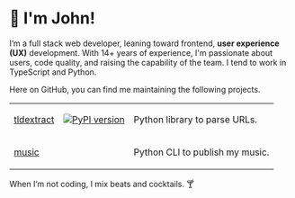 # 👋 I'm John!

I’m a full stack web developer, leaning toward frontend, **user experience
(UX)** development. With 14+ years of experience, I'm passionate about users,
code quality, and raising the capability of the team. I tend to work in
TypeScript and Python.

Here on GitHub, you can find me maintaining the following projects.

<table>
<tbody>
<tr>
<td>

[tldextract](https://github.com/john-kurkowski/tldextract)

</td>
<td>

[![PyPI version](https://badge.fury.io/py/tldextract.svg)](https://badge.fury.io/py/tldextract)

</td>
<td>
Python library to parse URLs.
</td>
</tr>
<tr>
<td>

[music](https://github.com/john-kurkowski/music)

</td>
<td>
</td>
<td>
Python CLI to publish my music.
</td>
</tr>
</tbody>
</table>

When I’m not coding, I mix beats and cocktails. 🍸
